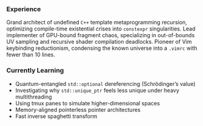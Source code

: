### Experience
Grand architect of undefined `C++` template metaprogramming recursion, optimizing compile-time existential crises into `constexpr` singularities.
Lead implementer of GPU-bound fragment chaos, specializing in out-of-bounds UV sampling and recursive shader compilation deadlocks.
Pioneer of Vim keybinding reductionism, condensing the known universe into a `.vimrc` with fewer than 10 lines.

### Currently Learning
- Quantum-entangled `std::optional` dereferencing (Schrödinger’s value)
- Investigating why `std::unique_ptr` feels less unique under heavy multithreading
- Using tmux panes to simulate higher-dimensional spaces
- Memory-aligned pointerless pointer architectures
- Fast inverse spaghetti transform
